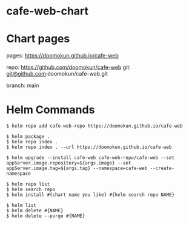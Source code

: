 # cafe-web-chart

# Chart pages
pages: https://doomokun.github.io/cafe-web

repo: https://github.com/doomokun/cafe-web
git: git@github.com:doomokun/cafe-web.git

branch: main

# Helm Commands
```
$ helm repo add cafe-web-repo https://doomokun.github.io/cafe-web

$ helm package .
$ helm repo index .
$ helm repo index . --url https://doomokun.github.io/cafe-web

$ helm upgrade --install cafe-web cafe-web-repo/cafe-web --set appServer.image.repository=${args.image} --set appServer.image.tag=${args.tag} --namespace=cafe-web --create-namespace

$ helm repo list
$ helm search repo
$ helm install #{chart name you like} #{helm search repo NAME}

$ helm list
$ helm delete #{NAME}
$ helm delete --purge #{NAME}
```